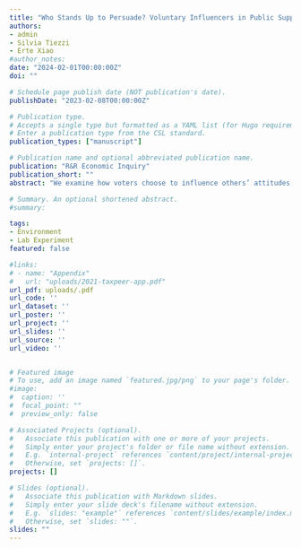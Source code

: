 ```yaml
---
title: "Who Stands Up to Persuade? Voluntary Influencers in Public Support for Pigouvian Taxation"
authors:
- admin
- Silvia Tiezzi
- Erte Xiao
#author_notes:
date: "2024-02-01T00:00:00Z"
doi: ""

# Schedule page publish date (NOT publication's date).
publishDate: "2023-02-08T00:00:00Z"

# Publication type.
# Accepts a single type but formatted as a YAML list (for Hugo requirements).
# Enter a publication type from the CSL standard.
publication_types: ["manuscript"]

# Publication name and optional abbreviated publication name.
publication: "R&R Economic Inquiry"
publication_short: ""
abstract: "We examine how voters choose to influence others’ attitudes toward policy, focusing on the context of Pigouvian taxation. Data from a controlled laboratory experiment show that individuals are generally reluctant to stand up and persuade others. Among those who do, both tax supporters and objectors are equally likely to volunteer—and equally persuasive. As a result, overall negative attitudes toward Pigouvian taxes persist. Moreover, it is the strength of individuals’ initial views, rather than an informational advantage, that increases the likelihood of self-nomination as first voters, regardless of the direction of those views. These findings help explain the enduring lack of public support for welfare-enhancing tax policies and suggest avenues for addressing it."

# Summary. An optional shortened abstract.
#summary:

tags:
- Environment
- Lab Experiment
featured: false

#links:
# - name: "Appendix"
#   url: "uploads/2021-taxpeer-app.pdf"
url_pdf: uploads/.pdf
url_code: ''
url_dataset: ''
url_poster: ''
url_project: ''
url_slides: ''
url_source: ''
url_video: ''


# Featured image
# To use, add an image named `featured.jpg/png` to your page's folder.
#image:
#  caption: ''
#  focal_point: ""
#  preview_only: false

# Associated Projects (optional).
#   Associate this publication with one or more of your projects.
#   Simply enter your project's folder or file name without extension.
#   E.g. `internal-project` references `content/project/internal-project/index.md`.
#   Otherwise, set `projects: []`.
projects: []

# Slides (optional).
#   Associate this publication with Markdown slides.
#   Simply enter your slide deck's filename without extension.
#   E.g. `slides: "example"` references `content/slides/example/index.md`.
#   Otherwise, set `slides: ""`.
slides: ""
---
```

